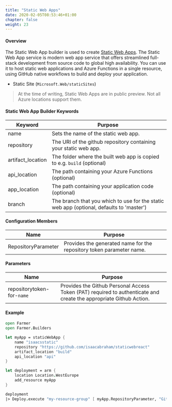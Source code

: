 ```yaml
---
title: "Static Web Apps"
date: 2020-02-05T08:53:46+01:00
chapter: false
weight: 23
---
```


#### Overview
The Static Web App builder is used to create [Static Web Apps](https://azure.microsoft.com/en-us/services/app-service/static/). The Static Web App service is modern web app service that offers streamlined full-stack development from source code to global high availability. You can use it to host static web applications and Azure Functions in a single resource, using GitHub native workflows to build and deploy your application.

* Static Site (`Microsoft.Web/staticSites`)

> At the time of writing, Static Web Apps are in public preview. Not all Azure locations support them.

#### Static Web App Builder Keywords
| Keyword | Purpose |
|-|-|
| name | Sets the name of the static web app. |
| repository | The URI of the github repository containing your static web app. |
| artifact_location | The folder where the built web app is copied to e.g. `build` (optional) |
| api_location | The path containing your Azure Functions (optional) |
| app_location | The path containing your application code (optional) |
| branch | The branch that you which to use for the static web app (optional, defaults to 'master') |

#### Configuration Members
| Name | Purpose |
|-|-|
| RepositoryParameter | Provides the generated name for the repository token parameter name.

#### Parameters
| Name | Purpose |
|-|-|
| repositorytoken-for-`name` | Provides the Github Personal Access Token (PAT) required to authenticate and create the appropriate Github Action. |

#### Example

```fsharp
open Farmer
open Farmer.Builders

let myApp = staticWebApp {
    name "isaacsstatic"
    repository "https://github.com/isaacabraham/staticwebreact"
    artifact_location "build"
    api_location "api"
}

let deployment = arm {
    location Location.WestEurope
    add_resource myApp
}

deployment
|> Deploy.execute "my-resource-group" [ myApp.RepositoryParameter, "Github personal access token goes here..." ]

```
